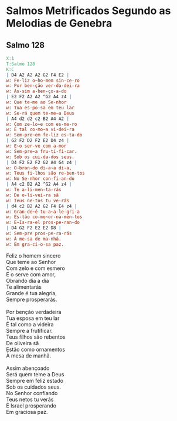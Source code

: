 # Salmos Metrificados Segundo as Melodias de Genebra

## Salmo 128


```abc
X:1
T:Salmo 128
K:C
| D4 A2 A2 A2 G2 F4 E2 |
w: Fe-liz o~ho-mem sin-ce-ro  
w: Por ben-ção ver-da-dei-ra
w: As-sim a-ben-ço-a-do
| E2 F2 A2 A2 ^G2 A4 z4 |
w: Que te-me ao Se-nhor
w: Tua es-po-sa em teu lar
w: Se-rá quem te-me~a Deus
| A4 d2 d2 c2 B2 A4 A2 |
w: Com ze-lo~e com es-me-ro
w: É tal co-mo~a vi-dei-ra
w: Sem-pre~em fe-liz es-ta-do
| G2 F2 D2 F2 E2 D4 z4 |
w: E~o ser-ve com a-mor
w: Sem-pre~a fru-ti-fi-car. 
w: Sob os cui-da-dos seus.
| D4 F2 E2 F2 G2 A4 G4 z4 |
w: O-bran-do di-a~a di-a,
w: Teus fi-lhos são re-ben-tos
w: No Se-nhor con-fi-an-do 
| A4 c2 B2 A2 ^G2 A4 z4 |
w: Te a-li-men-ta-rás
w: De o-li-vei-ra sã 
w: Teus ne-tos tu ve-rás
| d4 c2 B2 A2 G2 F4 E4 z4 |
w: Gran-de~é tu-a~a-le-gri-a
w: Es-tão co-mo~or-na-men-tos
w: E~Is-ra-el pros-pe-ran-do
| D4 G2 F2 E2 E2 D8 |
w: Sem-pre pros-pe-ra-rás
w: À me-sa de ma-nhã.
w: Em gra-ci-o-sa paz.
```

Feliz o homem sincero<br>
Que teme ao Senhor<br>
Com zelo e com esmero<br>
E o serve com amor,<br>
Obrando dia a dia <br>
Te alimentarás<br>
Grande é tua alegria,<br>
Sempre prosperarás.<br>
<br>
Por benção verdadeira<br>
Tua esposa em teu lar<br>
É tal como a videira<br>
Sempre a frutificar. <br>
Teus filhos são rebentos<br>
De oliveira sã <br>
Estão como ornamentos<br>
À mesa de manhã.<br>
<br>
Assim abençoado<br>
Será quem teme a Deus<br>
Sempre em feliz estado<br>
Sob os cuidados seus.<br>
No Senhor confiando <br>
Teus netos tu verás<br>
E Israel prosperando<br>
Em graciosa paz.